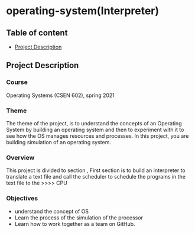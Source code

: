 # operating-system(Interpreter)

## Table of content
- [Project Description](#project-description)



## Project Description

### Course 
Operating Systems (CSEN 602), spring 2021

### Theme
The theme of the project, is to understand the concepts of an Operating System  by building
an operating system and then to experiment with it to see how the OS manages
resources and processes. In this project, you are building simulation of
an operating system.

### Overview 
This project is divided to section , First section is to build an interpreter to translate a text file and call the scheduler to schedule the programs in the text file to the  >>>> CPU

### Objectives
- understand the concept of OS
- Learn the process of the simulation of the processor
- Learn how to work together as a team on GitHub.
